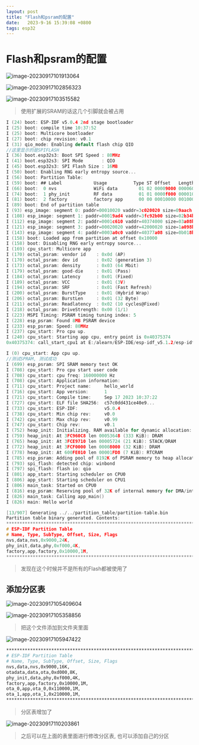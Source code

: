 ```yaml
---
layout: post
title: "Flash和psram的配置" 
date:   2023-9-16 15:39:08 +0800
tags: esp32
---
```


# Flash和psram的配置

![image-20230917101913064](https://picture-01-1316374204.cos.ap-beijing.myqcloud.com/image/202408242257402.png)

![image-20230917102856323](https://picture-01-1316374204.cos.ap-beijing.myqcloud.com/image/202408242257404.png)

![image-20230917103515582](https://picture-01-1316374204.cos.ap-beijing.myqcloud.com/image/202408242257405.png)

> 使用扩展的SRAM的话这几个引脚就会被占用

```c
I (24) boot: ESP-IDF v5.0.4 2nd stage bootloader
I (25) boot: compile time 10:37:52
I (25) boot: Multicore bootloader
I (27) boot: chip revision: v0.1
I (31) qio_mode: Enabling default flash chip QIO
//这里显示的是SPIFLASH
I (36) boot.esp32s3: Boot SPI Speed : 80MHz
I (41) boot.esp32s3: SPI Mode       : QIO
I (45) boot.esp32s3: SPI Flash Size : 16MB
I (50) boot: Enabling RNG early entropy source...
I (56) boot: Partition Table:
I (59) boot: ## Label            Usage          Type ST Offset   Length
I (66) boot:  0 nvs              WiFi data        01 02 00009000 00006000
I (74) boot:  1 phy_init         RF data          01 01 0000f000 00001000
I (81) boot:  2 factory          factory app      00 00 00010000 00100000
I (89) boot: End of partition table
I (93) esp_image: segment 0: paddr=00010020 vaddr=3c020020 size=09aach ( 39596) map
I (108) esp_image: segment 1: paddr=00019ad4 vaddr=3fc92b00 size=02b34h ( 11060) load
I (112) esp_image: segment 2: paddr=0001c610 vaddr=40374000 size=03a08h ( 14856) load
I (121) esp_image: segment 3: paddr=00020020 vaddr=42000020 size=1a098h (106648) map
I (143) esp_image: segment 4: paddr=0003a0c0 vaddr=40377a08 size=0b018h ( 45080) load
I (158) boot: Loaded app from partition at offset 0x10000
I (158) boot: Disabling RNG early entropy source...
I (169) cpu_start: Multicore app
I (170) octal_psram: vendor id    : 0x0d (AP)
I (170) octal_psram: dev id       : 0x02 (generation 3)
I (173) octal_psram: density      : 0x03 (64 Mbit)
I (179) octal_psram: good-die     : 0x01 (Pass)
I (184) octal_psram: Latency      : 0x01 (Fixed)
I (189) octal_psram: VCC          : 0x01 (3V)
I (194) octal_psram: SRF          : 0x01 (Fast Refresh)
I (200) octal_psram: BurstType    : 0x01 (Hybrid Wrap)
I (206) octal_psram: BurstLen     : 0x01 (32 Byte)
I (211) octal_psram: Readlatency  : 0x02 (10 cycles@Fixed)
I (218) octal_psram: DriveStrength: 0x00 (1/1)
I (223) MSPI Timing: PSRAM timing tuning index: 5
I (228) esp_psram: Found 8MB PSRAM device
I (233) esp_psram: Speed: 80MHz
I (237) cpu_start: Pro cpu up.
I (240) cpu_start: Starting app cpu, entry point is 0x40375374
0x40375374: call_start_cpu1 at E:/alearn/ESP-IDE/esp-idf_v5.1.2/esp-idf/components/esp_system/port/cpu_start.c:143

I (0) cpu_start: App cpu up.
//测试SPRAM, 测试成功
I (699) esp_psram: SPI SRAM memory test OK
I (708) cpu_start: Pro cpu start user code
I (708) cpu_start: cpu freq: 160000000 Hz
I (708) cpu_start: Application information:
I (711) cpu_start: Project name:     hello_world
I (716) cpu_start: App version:      1
I (721) cpu_start: Compile time:     Sep 17 2023 10:37:22
I (727) cpu_start: ELF file SHA256:  c57c0dd431ce40e9...
I (733) cpu_start: ESP-IDF:          v5.0.4
I (738) cpu_start: Min chip rev:     v0.0
I (742) cpu_start: Max chip rev:     v0.99 
I (747) cpu_start: Chip rev:         v0.1
I (752) heap_init: Initializing. RAM available for dynamic allocation:
I (759) heap_init: At 3FC960C8 len 00053648 (333 KiB): DRAM
I (765) heap_init: At 3FCE9710 len 00005724 (21 KiB): STACK/DRAM
I (772) heap_init: At 3FCF0000 len 00008000 (32 KiB): DRAM
I (778) heap_init: At 600FE010 len 00001FD8 (7 KiB): RTCRAM
I (785) esp_psram: Adding pool of 8192K of PSRAM memory to heap allocator
I (793) spi_flash: detected chip: winbond
I (797) spi_flash: flash io: qio
I (801) app_start: Starting scheduler on CPU0
I (806) app_start: Starting scheduler on CPU1
I (806) main_task: Started on CPU0
I (816) esp_psram: Reserving pool of 32K of internal memory for DMA/internal allocations
I (826) main_task: Calling app_main()
I (826) main: Hello world
```

```c
[13/907] Generating ../../partition_table/partition-table.bin
Partition table binary generated. Contents:
*******************************************************************************
# ESP-IDF Partition Table
# Name, Type, SubType, Offset, Size, Flags
nvs,data,nvs,0x9000,24K,
phy_init,data,phy,0xf000,4K,
factory,app,factory,0x10000,1M,
*******************************************************************************
```

> 发现在这个时候并不是所有的Flash都被使用了

## 添加分区表

![image-20230917105409604](https://picture-01-1316374204.cos.ap-beijing.myqcloud.com/image/202408242257406.png)

![image-20230917105358856](https://picture-01-1316374204.cos.ap-beijing.myqcloud.com/image/202408242257407.png)

> 把这个文件添加到文件夹里面

![image-20230917105947422](https://picture-01-1316374204.cos.ap-beijing.myqcloud.com/image/202408242257408.png)

```bash
*******************************************************************************
# ESP-IDF Partition Table
# Name, Type, SubType, Offset, Size, Flags
nvs,data,nvs,0x9000,16K,
otadata,data,ota,0xd000,8K,
phy_init,data,phy,0xf000,4K,
factory,app,factory,0x10000,1M,
ota_0,app,ota_0,0x110000,1M,
ota_1,app,ota_1,0x210000,1M,
*******************************************************************************
```

> 分区表增加了

![image-20230917110203861](https://picture-01-1316374204.cos.ap-beijing.myqcloud.com/image/202408242257409.png)

> 之后可以在上面的表里面进行修改分区表, 也可以添加自己的分区
>
> 











